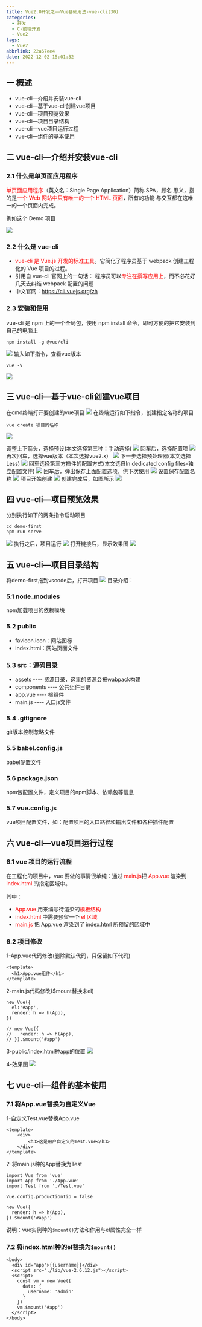 ```yaml
---
title: Vue2.0开发之——Vue基础用法-vue-cli(30)
categories:
  - 开发
  - C-前端开发
  - Vue2
tags:
  - Vue2
abbrlink: 22a67ee4
date: 2022-12-02 15:01:32
---
```

## 一 概述

* vue-cli—介绍并安装vue-cli
* vue-cli—基于vue-cli创建vue项目
* vue-cli—项目预览效果
* vue-cli—项目目录结构
* vue-cli—vue项目运行过程
* vue-cli—组件的基本使用

<!--more-->

## 二  vue-cli—介绍并安装vue-cli

### 2.1 什么是单页面应用程序

<font color=red>单页面应用程序</font>（英文名：Single Page Application）简称 SPA，顾名 思义，指的是<font color=red>一个 Web 网站中只有唯一的一个 HTML 页面</font>，所有的功能 与交互都在这唯一的一个页面内完成。

例如这个 Demo 项目

![][1]

### 2.2 什么是 vue-cli

* <font color=red>vue-cli 是 Vue.js 开发的标准工具</font>。它简化了程序员基于 webpack 创建工程化的 Vue 项目的过程。
* 引用自 vue-cli 官网上的一句话： 程序员可以<font color=red>专注在撰写应用上</font>，而不必花好几天去纠结 webpack 配置的问题
* 中文官网：https://cli.vuejs.org/zh

### 2.3 安装和使用

vue-cli 是 npm 上的一个全局包，使用 npm install 命令，即可方便的把它安装到自己的电脑上

```
npm install -g @vue/cli
```
![][2]
输入如下指令，查看vue版本

```
vue -V
```
![][3]

## 三 vue-cli—基于vue-cli创建vue项目
在cmd终端打开要创建的vue项目
![][4]
在终端运行如下指令，创建指定名称的项目

```
vue create 项目的名称
```
![][5]

调整上下箭头，选择预设(本文选择第三种：手动选择)
![][6]
回车后，选择配置项
![][7]
再次回车，选择vue版本（本次选择vue2.x）
![][8]
下一步选择预处理器(本文选择Less)
![][9]
回车选择第三方插件的配置方式(本文选自In dedicated config files-独立配置文件)
![][10]
回车后，弹出保存上面配置选项，供下次使用
![][11]
设置保存配置名称
![][12]
项目开始创建
![][13]
创建完成后，如图所示
![][14]

## 四 vue-cli—项目预览效果
分别执行如下的两条指令启动项目

```
cd demo-first
npm run serve
```
![][15]
执行之后，项目运行
![][16]
打开链接后，显示效果图
![][17]

## 五 vue-cli—项目目录结构
将demo-first拖到vscode后，打开项目
![][18]
目录介绍：

### 5.1 node_modules

npm加载项目的依赖模块

### 5.2 public

* favicon.icon：网站图标
* index.html：网站页面文件

### 5.3 src：源码目录

* assets ---- 资源目录，这里的资源会被wabpack构建
* components ---- 公共组件目录
* app.vue ---- 根组件
* main.js ---- 入口js文件

### 5.4 .gitignore

git版本控制忽略文件

### 5.5 babel.config.js

babel配置文件

### 5.6 package.json

npm包配置文件，定义项目的npm脚本、依赖包等信息

### 5.7 vue.config.js

vue项目配置文件，如：配置项目的入口路径和输出文件和各种插件配置

## 六 vue-cli—vue项目运行过程

### 6.1 vue 项目的运行流程

在工程化的项目中，vue 要做的事情很单纯：通过<font color=red> main.js</font>把 <font color=red>App.vue</font> 渲染到 <font color=red>index.html</font> 的指定区域中。

其中：

* <font color=red>App.vue</font> 用来编写待渲染的<font color=red>模板结构</font>
* <font color=red>index.html</font> 中需要预留一个 <font color=red>el 区域</font>
* <font color=red>main.js</font> 把 App.vue 渲染到了 index.html 所预留的区域中

### 6.2 项目修改

1-App.vue代码修改(删除默认代码，只保留如下代码)

```
<template>
  <h1>App.vue组件</h1>
</template>
```

2-main.js代码修改($mount替换未el)

```
new Vue({
  el:'#app',
  render: h => h(App),
})

// new Vue({
//   render: h => h(App),
// }).$mount('#app')
```

3-public/index.html种app的位置
![][19]

4-效果图
![][20]

## 七 vue-cli—组件的基本使用

### 7.1 将App.vue替换为自定义Vue

1-自定义Test.vue替换App.vue

```
<template>
    <div>
        <h3>这是用户自定义的Test.vue</h3>
    </div>
</template>
```

2-将main.js种的App替换为Test

```
import Vue from 'vue'
import App from './App.vue'
import Test from './Test.vue'

Vue.config.productionTip = false

new Vue({
  render: h => h(App),
}).$mount('#app')
```

说明：vue实例种的`$mount()`方法和作用与el属性完全一样

### 7.2 将index.html种的el替换为`$mount()`

```
<body>
  <div id="app">{{username}}</div>
  <script src="./lib/vue-2.6.12.js"></script>
  <script>
    const vm = new Vue({
      data: {
        username: 'admin'
      }
    })
    vm.$mount('#app')
  </script>
</body>
```



[1]:https://cdn.staticaly.com/gh/PGzxc/CDN/master/blog-vue/vue02-30-vue-cli-spa-project-struct.png
[2]:https://cdn.staticaly.com/gh/PGzxc/CDN/master/blog-vue/vue02-30-vue-cli-install-g.png
[3]:https://cdn.staticaly.com/gh/PGzxc/CDN/master/blog-vue/vue02-30-vue-cli-vue-v.png
[4]:https://cdn.staticaly.com/gh/PGzxc/CDN/master/blog-vue/vue02-30-vue-cli-dist-open-cmd.png
[5]:https://cdn.staticaly.com/gh/PGzxc/CDN/master/blog-vue/vue02-30-vue-cli-create-project-name.png
[6]:https://cdn.staticaly.com/gh/PGzxc/CDN/master/blog-vue/vue02-30-vue-cli-create-project-preset.png
[7]:https://cdn.staticaly.com/gh/PGzxc/CDN/master/blog-vue/vue02-30-vue-cli-create-project-features.png
[8]:https://cdn.staticaly.com/gh/PGzxc/CDN/master/blog-vue/vue02-30-vue-cli-create-project-vue.png
[9]:https://cdn.staticaly.com/gh/PGzxc/CDN/master/blog-vue/vue02-30-vue-cli-create-project-less.png
[10]:https://cdn.staticaly.com/gh/PGzxc/CDN/master/blog-vue/vue02-30-vue-cli-create-project-config.png
[11]:https://cdn.staticaly.com/gh/PGzxc/CDN/master/blog-vue/vue02-30-vue-cli-create-project-config-save.png
[12]:https://cdn.staticaly.com/gh/PGzxc/CDN/master/blog-vue/vue02-30-vue-cli-create-project-config-save-name.png
[13]:https://cdn.staticaly.com/gh/PGzxc/CDN/master/blog-vue/vue02-30-vue-cli-create-project-start-create.png
[14]:https://cdn.staticaly.com/gh/PGzxc/CDN/master/blog-vue/vue02-30-vue-cli-create-project-create-finish.png
[15]:https://cdn.staticaly.com/gh/PGzxc/CDN/master/blog-vue/vue02-30-vue-cli-run-project-cmd.png
[16]:https://cdn.staticaly.com/gh/PGzxc/CDN/master/blog-vue/vue02-30-vue-cli-start-project-cmd.png
[17]:https://cdn.staticaly.com/gh/PGzxc/CDN/master/blog-vue/vue02-30-vue-cli-open-webpage.png
[18]:https://cdn.staticaly.com/gh/PGzxc/CDN/master/blog-vue/vue02-30-vue-cli-open-vscode.png
[19]:https://cdn.staticaly.com/gh/PGzxc/CDN/master/blog-vue/vue02-30-vue-cli-public-index-app.png
[20]:https://cdn.staticaly.com/gh/PGzxc/CDN/master/blog-vue/vue02-30-vue-cli-public-index-app-preview.png
